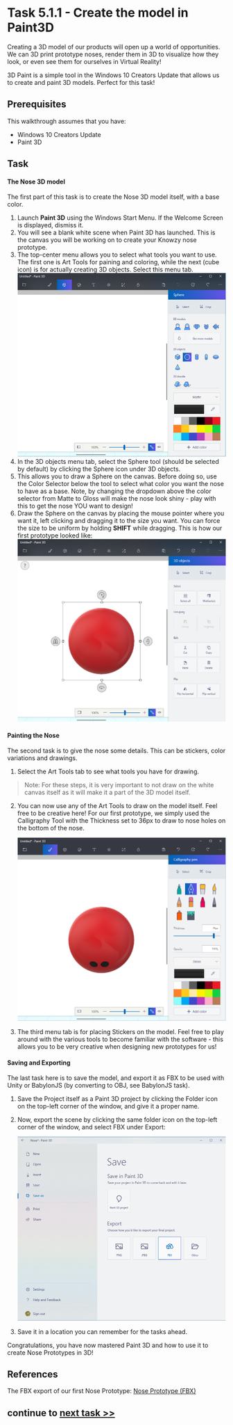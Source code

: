 # Task 5.1.1 - Create the model in Paint3D

Creating a 3D model of our products will open up a world of opportunities. We can 3D print prototype noses, render them in 3D to visualize how they look, or even see them for ourselves in Virtual Reality!

3D Paint is a simple tool in the Windows 10 Creators Update that allows us to create and paint 3D models. Perfect for this task!

## Prerequisites 

This walkthrough assumes that you have:
* Windows 10 Creators Update
* Paint 3D

## Task

#### The Nose 3D model

The first part of this task is to create the Nose 3D model itself, with a base color.

1. Launch **Paint 3D** using the Windows Start Menu. If the Welcome Screen is displayed, dismiss it.
2. You will see a blank white scene when Paint 3D has launched. This is the canvas you will be working on to create your Knowzy nose prototype.
3. The top-center menu allows you to select what tools you want to use. The first one is Art Tools for paining and coloring, while the next (cube icon) is for actually creating 3D objects. Select this menu tab.
    ![3D objects tool](images/511_1.png)
4. In the 3D objects menu tab, select the Sphere tool (should be selected by default) by clicking the Sphere icon under 3D objects.
5. This allows you to draw a Sphere on the canvas. Before doing so, use the Color Selector below the tool to select what color you want the nose to have as a base. Note, by changing the dropdown above the color selector from Matte to Gloss will make the nose look shiny - play with this to get the nose YOU want to design!
6. Draw the Sphere on the canvas by placing the mouse pointer where you want it, left clicking and dragging it to the size you want. You can force the size to be uniform by holding **SHIFT** while dragging. This is how our first prototype looked like:
    ![Base nose](images/511_2.png)


#### Painting the Nose
The second task is to give the nose some details. This can be stickers, color variations and drawings.
1. Select the Art Tools tab to see what tools you have for drawing. 
> Note: For these steps, it is very important to not draw on the white canvas itself as it will make it a part of the 3D model itself.

2. You can now use any of the Art Tools to draw on the model itself. Feel free to be creative here! For our first prototype, we simply used the Calligraphy Tool with the Thickness set to 36px to draw to nose holes on the bottom of the nose.

    ![Adding color](images/511_3.png)

3. The third menu tab is for placing Stickers on the model. Feel free to play around with the various tools to become familiar with the software - this allows you to be very creative when designing new prototypes for us!


#### Saving and Exporting
The last task here is to save the model, and export it as FBX to be used with Unity or BabylonJS (by converting to OBJ, see BabylonJS task).

1. Save the Project itself as a Paint 3D project by clicking the Folder icon on the top-left corner of the window, and give it a proper name.
2. Now, export the scene by clicking the same folder icon on the top-left corner of the window, and select FBX under Export:
    
    ![Export as FBX](images/511_4.png)

3. Save it in a location you can remember for the tasks ahead.

Congratulations, you have now mastered Paint 3D and how to use it to create Nose Prototypes in 3D!


## References
The FBX export of our first Nose Prototype:
[Nose Prototype (FBX)](./Reference/NosePrototype.fbx)

## continue to [next task >> ](512a_Unity.md)